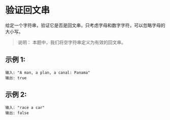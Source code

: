 # 验证回文串

给定一个字符串，验证它是否是回文串，只考虑字母和数字字符，可以忽略字母的大小写。

>说明：
>本题中，我们将空字符串定义为有效的回文串。

## 示例 1:

```
输入: "A man, a plan, a canal: Panama"
输出: true
```

## 示例 2:


```
输入: "race a car"
输出: false
```



